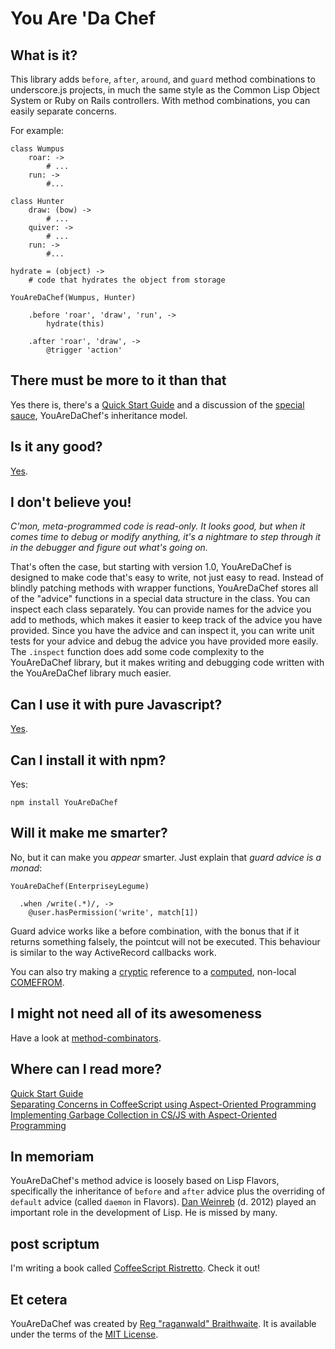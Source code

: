 You Are 'Da Chef
===

What is it?
---

This library adds `before`, `after`, `around`, and `guard` method combinations to underscore.js projects, in much the same style as the Common Lisp Object System or Ruby on Rails controllers. With method combinations, you can easily separate concerns.

For example:

    class Wumpus
        roar: ->
            # ...
        run: ->
            #...

    class Hunter
        draw: (bow) ->
            # ...
        quiver: ->
            # ...
        run: ->
            #...

    hydrate = (object) ->
        # code that hydrates the object from storage

    YouAreDaChef(Wumpus, Hunter)
    
        .before 'roar', 'draw', 'run', ->
            hydrate(this)
            
        .after 'roar', 'draw', ->
            @trigger 'action'
    
There must be more to it than that
---

Yes there is, there's a [Quick Start Guide][qsg] and a discussion of the [special sauce], YouAreDaChef's inheritance model.

[qsg]: https://github.com/raganwald/YouAreDaChef/blob/master/docs/quick.md
[special sauce]: https://github.com/raganwald/YouAreDaChef/blob/master/docs/special-sauce.md


Is it any good?
---

[Yes][y].

[y]: http://news.ycombinator.com/item?id=3067434

I don't believe you!
---

*C'mon, meta-programmed code is read-only. It looks good, but when it comes time to debug or modify anything, it's a nightmare to step through it in the debugger and figure out what's going on.*

That's often the case, but starting with version 1.0, YouAreDaChef is designed to make code that's easy to write, not just easy to read. Instead of blindly patching methods with wrapper functions, YouAreDaChef stores all of the "advice" functions in a special data structure in the class. You can inspect each class separately. You can provide names for the advice you add to methods, which makes it easier to keep track of the advice you have provided. Since you have the advice and can inspect it, you can write unit tests for your advice and debug the advice you have provided more easily. The `.inspect` function does add some code complexity to the YouAreDaChef library, but it makes writing and debugging code written with the YouAreDaChef library much easier.

Can I use it with pure Javascript?
---

[Yes][js].

Can I install it with npm?
---

Yes:

    npm install YouAreDaChef

Will it make me smarter?
---

No, but it can make you *appear* smarter. Just explain that *guard advice is a monad*:
    
    YouAreDaChef(EnterpriseyLegume)
    
      .when /write(.*)/, ->
        @user.hasPermission('write', match[1])

Guard advice works like a before combination, with the bonus that if it returns something falsely, the pointcut will not be executed. This behaviour is similar to the way ActiveRecord callbacks work.

You can also try making a [cryptic][cry] reference to a [computed][comp], non-local [COMEFROM][cf]. 

[cf]: http://en.wikipedia.org/wiki/COMEFROM
[cry]: http://www.reddit.com/r/programming/comments/m4r4t/aspectoriented_programming_in_coffeescript_with_a/c2yfx6w
[comp]: http://en.wikipedia.org/wiki/Goto#Computed_GOTO

I might not need all of its awesomeness
---

Have a look at [method-combinators].

[method-combinators]: https://github.com/raganwald/method-combinators

Where can I read more?
---

[Quick Start Guide][qsg]  
[Separating Concerns in CoffeeScript using Aspect-Oriented Programming][blog]  
[Implementing Garbage Collection in CS/JS with Aspect-Oriented Programming][gc]  

[js]: https://github.com/raganwald/YouAreDaChef/blob/master/lib/YouAreDaChef.js
[gc]: https://github.com/raganwald/homoiconic/blob/master/2012/03/garbage_collection_in_coffeescript.md#readme
[blog]: https://github.com/raganwald/homoiconic/blob/master/2011/11/YouAreDaChef.md#readme

In memoriam
---

YouAreDaChef's method advice is loosely based on Lisp Flavors, specifically the inheritance of `before` and `after` advice plus the overriding of `default` advice (called `daemon` in Flavors). [Dan Weinreb](https://en.wikipedia.org/wiki/Daniel_Weinreb) (d. 2012) played an important role in the development of Lisp. He is missed by many.

post scriptum
-------------

I'm writing a book called [CoffeeScript Ristretto](http://leanpub.com/coffeescript-ristretto). Check it out!

Et cetera
---

YouAreDaChef was created by [Reg "raganwald" Braithwaite][raganwald]. It is available under the terms of the [MIT License][lic].

[raganwald]: http://braythwayt.com
[lic]: https://github.com/raganwald/YouAreDaChef/blob/master/license.md